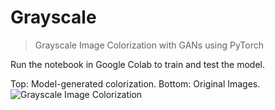 # Grayscale

> Grayscale Image Colorization with GANs using PyTorch

Run the notebook in Google Colab to train and test the model.

Top: Model-generated colorization. Bottom: Original Images.
![Grayscale Image Colorization](results.png)
